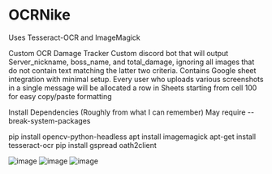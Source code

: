 # OCRNike
Uses Tesseract-OCR and ImageMagick

Custom OCR Damage Tracker
Custom discord bot that will output Server_nickname, boss_name, and total_damage, ignoring all images that do not contain text matching the latter two criteria. Contains Google sheet integration with minimal setup. Every user who uploads various screenshots in a single message will be allocated a row in Sheets starting from cell 100 for easy copy/paste formatting

Install Dependencies (Roughly from what I can remember) May require --break-system-packages

  pip install opencv-python-headless
  apt install imagemagick
  apt-get install tesseract-ocr
  pip install gspread oath2client

![image](https://github.com/user-attachments/assets/c1f592bd-466e-49ac-b180-fde3d15f6d75)
![image](https://github.com/user-attachments/assets/0fb47405-bed7-4764-97c2-b96a01bc7b91)
![image](https://github.com/user-attachments/assets/03942ad8-b8e7-4926-96a7-f198a85464b7)
